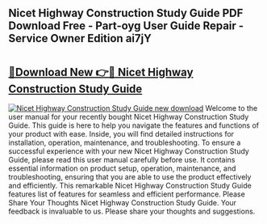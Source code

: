 ## Nicet Highway Construction Study Guide PDF Download Free - Part-oyg User Guide Repair - Service Owner Edition ai7jY

# <h2><a href="http://bc7380.oget.top/?id=Nicet+Highway+Construction+Study+Guide">🔗Download New 👉🔴 Nicet Highway Construction Study Guide</a></h2>

[![Nicet Highway Construction Study Guide new download](https://i.imgur.com/5g1atiW.png)](http://bc7380.oget.top/?id=Nicet+Highway+Construction+Study+Guide)
Welcome to the user manual for your recently bought Nicet Highway Construction Study Guide. This guide is here to help you navigate the features and functions of your product with ease. Inside, you will find detailed instructions for installation, operation, maintenance, and troubleshooting. To ensure a successful experience with your new Nicet Highway Construction Study Guide, please read this user manual carefully before use. It contains essential information on product setup, operation, maintenance, and troubleshooting, ensuring that you are able to use the product effectively and efficiently. This remarkable Nicet Highway Construction Study Guide features list of features for seamless and efficient performance. Please Share Your Thoughts Nicet Highway Construction Study Guide. Your feedback is invaluable to us. Please share your thoughts and suggestions.
